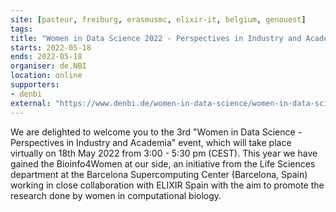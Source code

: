 ```yaml
---
site: [pasteur, freiburg, erasmusmc, elixir-it, belgium, genouest]
tags: 
title: "Women in Data Science 2022 - Perspectives in Industry and Academia with Focus on Life Sciences"
starts: 2022-05-18
ends: 2022-05-18
organiser: de.NBI
location: online
supporters:
- denbi
external: "https://www.denbi.de/women-in-data-science/women-in-data-sciences-2022"
---
```


We are delighted to welcome you to the 3rd "Women in Data Science - Perspectives in Industry and Academia" event, which will take place virtually on 18th May 2022 from 3:00 - 5:30 pm (CEST). This year we have gained the Bioinfo4Women at our side, an initiative from the Life Sciences department at the Barcelona Supercomputing Center (Barcelona, Spain) working in close collaboration with ELIXIR Spain with the aim to promote the research done by women in computational biology.
